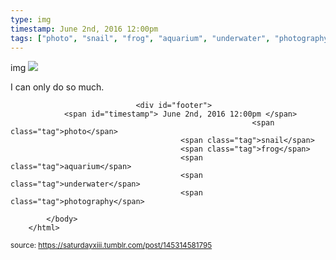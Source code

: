 ```yaml
---
type: img
timestamp: June 2nd, 2016 12:00pm
tags: ["photo", "snail", "frog", "aquarium", "underwater", "photography"]
---
```

img
<img src="https://saturdayxiii.github.io/media/145314581795.jpg"/>
                                                                                          
I can only do so much.
 
                                    
                
                
                
                
                                <div id="footer">
                <span id="timestamp"> June 2nd, 2016 12:00pm </span>
                                                          <span class="tag">photo</span>
                                          <span class="tag">snail</span>
                                          <span class="tag">frog</span>
                                          <span class="tag">aquarium</span>
                                          <span class="tag">underwater</span>
                                          <span class="tag">photography</span>
                                                    
            </body>
        </html>

        
<small>source: https://saturdayxiii.tumblr.com/post/145314581795</small>
